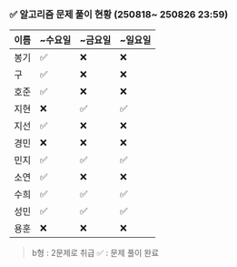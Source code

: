 ### ✅ 알고리즘 문제 풀이 현황 (250818~ 250826 23:59)

| 이름   | ~수요일 | ~금요일 | ~일요일 | 
|--------|--------|--------|--------|
| 봉기   | ✅      | ❌     | ❌     | 
| 구     | ✅     | ❌     | ❌     | 
| 호준   | ✅     | ❌     | ❌     | 
| 지현   | ❌     | ✅     | ✅     | 
| 지선   | ✅     | ❌     | ❌     | 
| 경민   | ❌     | ❌     | ❌     | 
| 민지   | ✅     | ✅     | ✅     | 
| 소연   | ✅     | ❌     | ❌     | 
| 수희   | ✅     | ✅     | ✅     | 
| 성민   | ✅     | ✅     | ✅     | ✅
| 용훈  | ❌      | ❌      | ❌      | 

> b형 : 2문제로 취급
> ✅ : 문제 풀이 완료
